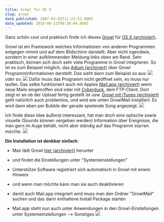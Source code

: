 ```yaml
---
title: Growl für OS X
slug: growl
date_published: 2007-03-02T11:23:53.000Z
date_updated: 2018-08-22T09:38:04.000Z
---
```


Ganz schön cool und praktisch finde ich dieses [Growl](http://growl.info/) für [OS X (archiviert)](http://web.archive.org/web/20070306202159/http://www.apple.com:80/de/macosx/tiger/).

Growl ist ein Framework welches Informationen von anderen Programmen entgegen nimmt und auf dem Bildschirm darstellt. Aber nicht irgendwie, sondern in einer aufklimmenden Meldung links oben am Rand. Sehr praktisch, können sich doch sehr viele Programme in Growl integrieren. So ist es zum Beispiel möglich, das [Adium (archiviert)](http://web.archive.org/web/20070305230651/http://adiumx.com:80/) über Growl Programminformationen darstellt. Das sieht dann zum Beispiel so aus:
![](//picdump.thafaker.de/img87.imageshack.us/img87/8131/growladiumfr4.png)
oder so:
![](//picdump.thafaker.de/img87.imageshack.us/img170/6450/helgegrowlfw9.png)
Dafür muss das Programm nicht geöffnet sein, es muss nur laufen. Das selbe funktioniert auch mit Apples [Mail.app (archiviert)](http://web.archive.org/web/20070306131150/http://www.apple.com:80/macosx/features/mail/) wenn neue Mails eingetroffen sind oder mit [Cyberduck](http://cyberduck.ch/), dem FTP-Client. Dort zeigt er an ob der Upload fertig gestellt ist usw. [Growl mit iTunes (archiviert)](http://web.archive.org/web/20070308152623/http://growl.info:80/documentation/growltunes.php) geht natürlich auch problemlos, und wird wie unten GrowlMail installiert. Es wird dann eben per Bubble der gerade spielende Song angezeigt.
![](//picdump.thafaker.de/img87.imageshack.us/img/growltunes2.png)

Ich finde diese Idee äußerst interessant, hat man doch eine optische sowie visuelle (Sounds können vergeben werden) Information über Ereignisse, die man gern im Auge behält, nicht aber ständig auf das Programm starren möchte.
![](//picdump.thafaker.de/img87.imageshack.us/img299/4445/growlmailwb5.png)

**Die Installation ist denkbar einfach**:

- Man lädt Growl [hier (archiviert)](http://web.archive.org/web/20070306010422/http://growl.info:80/downloads.php) herunter

- und findet die Einstellungen unter "Systemeinstellungen"

- Unterstütze Software registriert sich automatisch in Growl mit einem Hinweis

- und wenn man möchte kann man sie auch deaktivieren

- damit auch Mail.app integriert wird muss man den Ordner "GrowlMail" suchen und das darin enthaltene Install Package starten

- Mail.app steht nun auch unter Anwendungen in den Growl-Einstellungen unter Systemeinstellungen --> Sonstiges
![](//picdump.thafaker.de/img87.imageshack.us/img241/6971/growlsystemeinstellungeny8.png)

